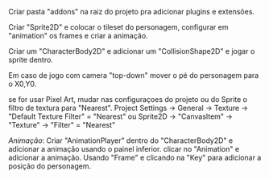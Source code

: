 Criar pasta "addons" na raiz do projeto pra adicionar plugins e extensões.

Criar "Sprite2D" e colocar o tileset do personagem, configurar em "animation" os frames e criar a animação.

Criar um "CharacterBody2D" e adicionar um "CollisionShape2D" e jogar o sprite dentro.

Em caso de jogo com camera "top-down" mover o pé do personagem para o X0,Y0.

se for usar Pixel Art, mudar nas configuraçoes do projeto ou do Sprite o filtro de textura para "Nearest".
Project Settings -> General -> Texture -> "Default Texture Filter" = "Nearest" ou Sprite2D -> "CanvasItem" -> "Texture" -> "Filter" = "Nearest"

*Animação*: Criar "AnimationPlayer" dentro do "CharacterBody2D" e adicionar a animação usando o painel inferior. clicar no "Animation" e adicionar a animação.
Usando "Frame" e clicando na "Key" para adicionar a posição do personagem.

